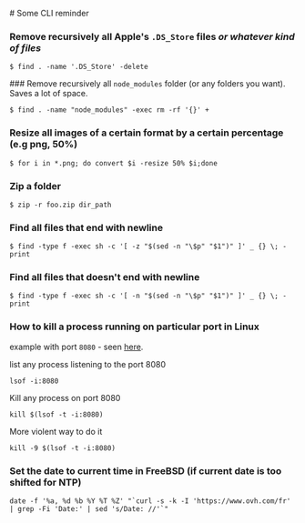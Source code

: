 # Some CLI reminder

### Remove recursively all Apple's `.DS_Store` files *or whatever kind of files*

```console
$ find . -name '.DS_Store' -delete
```

### Remove recursively all `node_modules` folder (or any folders you want). Saves a lot of space.

```console
$ find . -name "node_modules" -exec rm -rf '{}' +
```

### Resize all images of a certain format by a certain percentage (e.g png, 50%)

```console
$ for i in *.png; do convert $i -resize 50% $i;done
```

### Zip a folder
```console
$ zip -r foo.zip dir_path
```

### Find all files that end with newline
```console
$ find -type f -exec sh -c '[ -z "$(sed -n "\$p" "$1")" ]' _ {} \; -print
```

### Find all files that doesn't end with newline
```console
$ find -type f -exec sh -c '[ -n "$(sed -n "\$p" "$1")" ]' _ {} \; -print
```

### How to kill a process running on particular port in Linux
example with port `8080` - seen [here](http://stackoverflow.com/questions/11583562/how-to-kill-a-process-running-on-particular-port-in-linux).

list any process listening to the port 8080
```console
lsof -i:8080
```

Kill any process on port 8080
```console
kill $(lsof -t -i:8080)
```

More violent way to do it
```console
kill -9 $(lsof -t -i:8080)
```

### Set the date to current time in FreeBSD (if current date is too shifted for NTP)

```console
date -f '%a, %d %b %Y %T %Z' "`curl -s -k -I 'https://www.ovh.com/fr' | grep -Fi 'Date:' | sed 's/Date: //'`"
```
